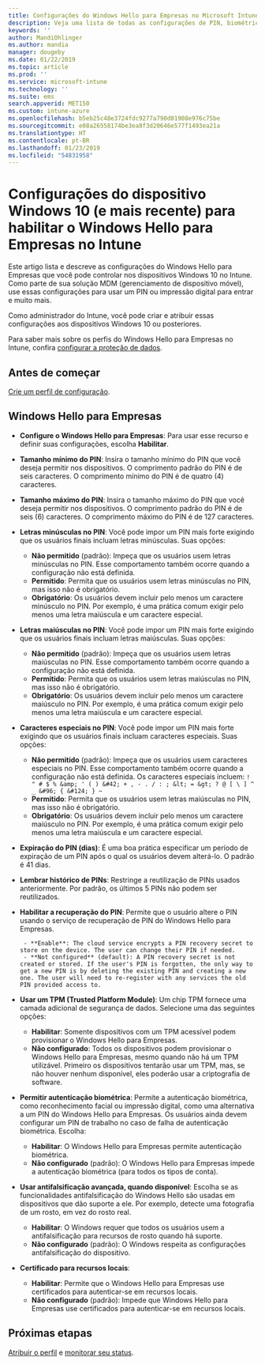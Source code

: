 ```yaml
---
title: Configurações do Windows Hello para Empresas no Microsoft Intune – Azure | Microsoft Docs
description: Veja uma lista de todas as configurações de PIN, biométrica e antifalsificação em um perfil de proteção de identidade para usar e configurar o Windows Hello para Empresas em dispositivos Windows 10 no Microsoft Intune.
keywords: ''
author: MandiOhlinger
ms.author: mandia
manager: dougeby
ms.date: 01/22/2019
ms.topic: article
ms.prod: ''
ms.service: microsoft-intune
ms.technology: ''
ms.suite: ems
search.appverid: MET150
ms.custom: intune-azure
ms.openlocfilehash: b5eb25c48e3724fdc9277a790d01908e976c75be
ms.sourcegitcommit: e08a26558174be3ea8f3d20646e577f1493ea21a
ms.translationtype: HT
ms.contentlocale: pt-BR
ms.lasthandoff: 01/23/2019
ms.locfileid: "54831958"
---
```

# <a name="windows-10-and-newer-device-settings-to-enable-windows-hello-for-business-in-intune"></a>Configurações do dispositivo Windows 10 (e mais recente) para habilitar o Windows Hello para Empresas no Intune

Este artigo lista e descreve as configurações do Windows Hello para Empresas que você pode controlar nos dispositivos Windows 10 no Intune. Como parte de sua solução MDM (gerenciamento de dispositivo móvel), use essas configurações para usar um PIN ou impressão digital para entrar e muito mais.

Como administrador do Intune, você pode criar e atribuir essas configurações aos dispositivos Windows 10 ou posteriores.

Para saber mais sobre os perfis do Windows Hello para Empresas no Intune, confira [configurar a proteção de dados](identity-protection-configure.md).

## <a name="before-you-begin"></a>Antes de começar

[Crie um perfil de configuração](identity-protection-configure.md#create-the-device-profile).

## <a name="windows-hello-for-business"></a>Windows Hello para Empresas

- **Configure o Windows Hello para Empresas**: Para usar esse recurso e definir suas configurações, escolha **Habilitar**.
- **Tamanho mínimo do PIN**: Insira o tamanho mínimo do PIN que você deseja permitir nos dispositivos. O comprimento padrão do PIN é de seis caracteres. O comprimento mínimo do PIN é de quatro (4) caracteres.
- **Tamanho máximo do PIN**: Insira o tamanho máximo do PIN que você deseja permitir nos dispositivos. O comprimento padrão do PIN é de seis (6) caracteres. O comprimento máximo do PIN é de 127 caracteres.  
- **Letras minúsculas no PIN**: Você pode impor um PIN mais forte exigindo que os usuários finais incluam letras minúsculas. Suas opções:

  - **Não permitido** (padrão): Impeça que os usuários usem letras minúsculas no PIN. Esse comportamento também ocorre quando a configuração não está definida.
  - **Permitido**: Permita que os usuários usem letras minúsculas no PIN, mas isso não é obrigatório.
  - **Obrigatório**: Os usuários devem incluir pelo menos um caractere minúsculo no PIN. Por exemplo, é uma prática comum exigir pelo menos uma letra maiúscula e um caractere especial.

- **Letras maiúsculas no PIN**: Você pode impor um PIN mais forte exigindo que os usuários finais incluam letras maiúsculas. Suas opções:

  - **Não permitido** (padrão): Impeça que os usuários usem letras maiúsculas no PIN. Esse comportamento também ocorre quando a configuração não está definida.
  - **Permitido**: Permita que os usuários usem letras maiúsculas no PIN, mas isso não é obrigatório.
  - **Obrigatório**: Os usuários devem incluir pelo menos um caractere maiúsculo no PIN. Por exemplo, é uma prática comum exigir pelo menos uma letra maiúscula e um caractere especial.

- **Caracteres especiais no PIN**: Você pode impor um PIN mais forte exigindo que os usuários finais incluam caracteres especiais. Suas opções:

  - **Não permitido** (padrão): Impeça que os usuários usem caracteres especiais no PIN. Esse comportamento também ocorre quando a configuração não está definida.
    Os caracteres especiais incluem: `! " # $ % &amp; ' ( ) &#42; + , - . / : ; &lt; = &gt; ? @ [ \ ] ^ _ &#96; { &#124; } ~`
  - **Permitido**: Permita que os usuários usem letras maiúsculas no PIN, mas isso não é obrigatório.
  - **Obrigatório**: Os usuários devem incluir pelo menos um caractere maiúsculo no PIN. Por exemplo, é uma prática comum exigir pelo menos uma letra maiúscula e um caractere especial.

- **Expiração do PIN (dias)**: É uma boa prática especificar um período de expiração de um PIN após o qual os usuários devem alterá-lo. O padrão é 41 dias.

- **Lembrar histórico de PINs**: Restringe a reutilização de PINs usados anteriormente. Por padrão, os últimos 5 PINs não podem ser reutilizados.  
- **Habilitar a recuperação do PIN**: Permite que o usuário altere o PIN usando o serviço de recuperação de PIN do Windows Hello para Empresas.

       - **Enable**: The cloud service encrypts a PIN recovery secret to store on the device. The user can change their PIN if needed.  
       - **Not configured** (default): A PIN recovery secret is not created or stored. If the user's PIN is forgotten, the only way to get a new PIN is by deleting the existing PIN and creating a new one. The user will need to re-register with any services the old PIN provided access to.  

- **Usar um TPM (Trusted Platform Module)**: Um chip TPM fornece uma camada adicional de segurança de dados. Selecione uma das seguintes opções:  
  - **Habilitar**: Somente dispositivos com um TPM acessível podem provisionar o Windows Hello para Empresas.
  - **Não configurado**: Todos os dispositivos podem provisionar o Windows Hello para Empresas, mesmo quando não há um TPM utilizável. Primeiro os dispositivos tentarão usar um TPM, mas, se não houver nenhum disponível, eles poderão usar a criptografia de software.  

- **Permitir autenticação biométrica**: Permite a autenticação biométrica, como reconhecimento facial ou impressão digital, como uma alternativa a um PIN do Windows Hello para Empresas. Os usuários ainda devem configurar um PIN de trabalho no caso de falha de autenticação biométrica. Escolha:

  - **Habilitar**: O Windows Hello para Empresas permite autenticação biométrica.
  - **Não configurado** (padrão): O Windows Hello para Empresas impede a autenticação biométrica (para todos os tipos de conta).

- **Usar antifalsificação avançada, quando disponível**: Escolha se as funcionalidades antifalsificação do Windows Hello são usadas em dispositivos que dão suporte a ele. Por exemplo, detecte uma fotografia de um rosto, em vez do rosto real.

  - **Habilitar**: O Windows requer que todos os usuários usem a antifalsificação para recursos de rosto quando há suporte.  
  - **Não configurado** (padrão): O Windows respeita as configurações antifalsificação do dispositivo.

- **Certificado para recursos locais**: 

  - **Habilitar**: Permite que o Windows Hello para Empresas use certificados para autenticar-se em recursos locais.
  - **Não configurado** (padrão): Impede que Windows Hello para Empresas use certificados para autenticar-se em recursos locais.  

## <a name="next-steps"></a>Próximas etapas

[Atribuir o perfil](device-profile-assign.md) e [monitorar seu status](device-profile-monitor.md).